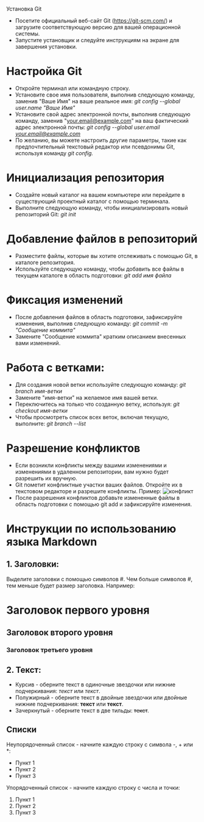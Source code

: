 Установка Git

* Посетите официальный веб-сайт Git (https://git-scm.com/) и загрузите соответствующую версию для вашей операционной системы. 
* Запустите установщик и следуйте инструкциям на экране для завершения установки.

# Настройка Git

* Откройте терминал или командную строку.
* Установите свое имя пользователя, выполнив следующую команду, заменив "Ваше Имя" на ваше реальное имя: *git config --global user.name "Ваше Имя"*
* Установите свой адрес электронной почты, выполнив следующую команду, заменив "your.email@example.com" на ваш фактический адрес электронной почты: *git config --global user.email your.email@example.com*
* По желанию, вы можете настроить другие параметры, такие как предпочтительный текстовый редактор или псевдонимы Git, используя команду *git config.*

# Инициализация репозитория 

* Создайте новый каталог на вашем компьютере или перейдите в существующий проектный каталог с помощью терминала.
* Выполните следующую команду, чтобы инициализировать новый репозиторий Git: *git init*

# Добавление файлов в репозиторий

* Разместите файлы, которые вы хотите отслеживать с помощью Git, в каталоге репозитория.
* Используйте следующую команду, чтобы добавить все файлы в текущем каталоге в область подготовки: *git add имя файла* 

# Фиксация изменений

* После добавления файлов в область подготовки, зафиксируйте изменения, выполнив следующую команду: *git commit -m "Сообщение коммита"*
* Замените "Сообщение коммита" кратким описанием внесенных вами изменений.

# Работа с ветками:
* Для создания новой ветки используйте следующую команду: *git branch имя-ветки*
* Замените "имя-ветки" на желаемое имя вашей ветки.
* Переключитесь на только что созданную ветку, используя: *git checkout имя-ветки*
* Чтобы просмотреть список всех веток, включая текущую, выполните: *git branch --list*

# Разрешение конфликтов

* Если возникли конфликты между вашими изменениями и изменениями в удаленном репозитории, вам нужно будет разрешить их вручную.
* Git пометит конфликтные участки ваших файлов. Откройте их в текстовом редакторе и разрешите конфликты.
Пример: ![конфликт](konflikt.png.png)
* После разрешения конфликтов добавьте измененные файлы в область подготовки с помощью git add и зафиксируйте изменения.

# Инструкции по использованию языка Markdown

## 1. Заголовки:
Выделите заголовки с помощью символов #. Чем больше символов #, тем меньше будет размер заголовка. Например:

# Заголовок первого уровня
## Заголовок второго уровня
### Заголовок третьего уровня
## 2. Текст:

* Курсив - оберните текст в одиночные звездочки или нижние подчеркивания: *текст* или _текст_.
* Полужирный - оберните текст в двойные звездочки или двойные нижние подчеркивания: **текст** или __текст__.
* Зачеркнутый - оберните текст в две тильды: ~~текст~~.

## Списки

Неупорядоченный список - начните каждую строку с символа -, + или *:

- Пункт 1
- Пункт 2
- Пункт 3

Упорядоченный список - начните каждую строку с числа и точки:

1. Пункт 1
2. Пункт 2
3. Пункт 3

